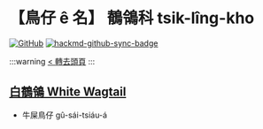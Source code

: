 # 【鳥仔 ê 名】 鶺鴒科 tsik-lîng-kho

[![GitHub](https://img.shields.io/badge/GitHub-black?logo=github)](https://github.com/siansiansu/tsiau-a-e-mia)
[![hackmd-github-sync-badge](https://hackmd.io/G8yyUiREQLCbSoSdVDcZwg/badge)](https://hackmd.io/G8yyUiREQLCbSoSdVDcZwg)

:::warning
[< 轉去頭頁](https://hackmd.io/@siansiansu/Hy4VzNvha)
:::

## [白鶺鴒 White Wagtail](https://ebird.org/species/whiwag)

- 牛屎鳥仔 gû-sái-tsiáu-á
